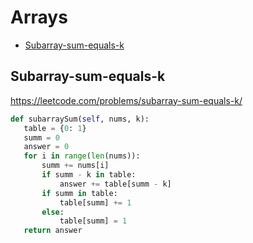  # Arrays

+ [Subarray-sum-equals-k](#subarray-sum-equals-k)

 ## Subarray-sum-equals-k

 https://leetcode.com/problems/subarray-sum-equals-k/ 

 ```python
def subarraySum(self, nums, k):
    table = {0: 1}
    summ = 0
    answer = 0
    for i in range(len(nums)):
        summ += nums[i]
        if summ - k in table:
            answer += table[summ - k]
        if summ in table:
            table[summ] += 1
        else:
            table[summ] = 1
    return answer
    
 ```